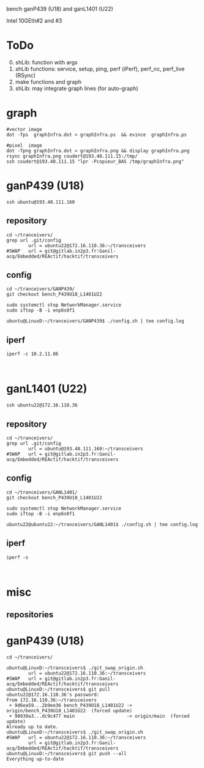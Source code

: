bench ganP439 (U18) and ganL1401 (U22)

Intel 10GEth#2 and #3

# ToDo

0. shLib: function with args
1. shLib functions: service, setup, ping, perf (iPerf), perf_nc, perf_live (RSync)
1. make functions and graph
1. shLib: may integrate graph lines (for auto-graph)



# graph

~~~ { .bash }
#vector image
dot -Tps  graphInfra.dot > graphInfra.ps  && evince  graphInfra.ps

#pixel  image
dot -Tpng graphInfra.dot > graphInfra.png && display graphInfra.png
rsync graphInfra.png coudert@193.48.111.15:/tmp/
ssh coudert@193.48.111.15 "lpr -Pcopieur_BAS /tmp/graphInfra.png"
~~~

# ganP439 (U18)

`ssh ubuntu@193.48.111.160`

## repository

~~~ { .bash }
cd ~/tranceivers/
grep url .git/config 
        url = ubuntu22@172.16.110.36:~/transceivers
#SWAP   url = git@gitlab.in2p3.fr:Ganil-acq/Embedded/REActif/hacktif/transceivers
~~~

## config

~~~ { .bash }
cd ~/tranceivers/GANP439/
git checkout bench_P439U18_L1401U22

sudo systemctl stop NetworkManager.service
sudo iftop -B -i enp6s0f1

ubuntu@LinuxD:~/tranceivers/GANP439$ ./config.sh | tee config.log
~~~

## iperf

~~~ { .bash }
iperf -c 10.2.11.86
~~~

~~~ { .text }
~~~

~~~ { .text }
~~~



# ganL1401 (U22)

`ssh ubuntu22@172.16.110.36`

## repository

~~~ { .bash }
cd ~/tranceivers/
grep url .git/config 
        url = ubuntu@193.48.111.160:~/transceivers
#SWAP   url = git@gitlab.in2p3.fr:Ganil-acq/Embedded/REActif/hacktif/transceivers
~~~

## config

~~~ { .bash }
cd ~/tranceivers/GANL1401/
git checkout bench_P439U18_L1401U22

sudo systemctl stop NetworkManager.service
sudo iftop -B -i enp6s0f1

ubuntu22@ubuntu22:~/tranceivers/GANL1401$ ./config.sh | tee config.log
~~~

## iperf

~~~ { .bash }
iperf -s
~~~

~~~ { .text }
~~~

~~~ { .text }
~~~

# misc

## repositories

# ganP439 (U18)

~~~ { .bash }
cd ~/tranceivers/

ubuntu@LinuxD:~/transceivers$ ./git_swap_origin.sh 
        url = ubuntu22@172.16.110.36:~/transceivers
#SWAP   url = git@gitlab.in2p3.fr:Ganil-acq/Embedded/REActif/hacktif/transceivers
ubuntu@LinuxD:~/transceivers$ git pull
ubuntu22@172.16.110.36's password: 
From 172.16.110.36:~/transceivers
 + 9d6ea59...2b9ee36 bench_P439U18_L1401U22 -> origin/bench_P439U18_L1401U22  (forced update)
 + 98939a3...dc9c477 main                   -> origin/main  (forced update)
Already up to date.
ubuntu@LinuxD:~/transceivers$ ./git_swap_origin.sh 
#SWAP   url = ubuntu22@172.16.110.36:~/transceivers
        url = git@gitlab.in2p3.fr:Ganil-acq/Embedded/REActif/hacktif/transceivers
ubuntu@LinuxD:~/transceivers$ git push --all
Everything up-to-date
~~~
